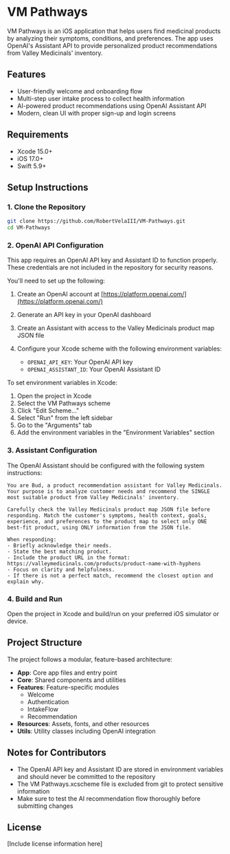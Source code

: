 # VM Pathways

VM Pathways is an iOS application that helps users find medicinal products by analyzing their symptoms, conditions, and preferences. The app uses OpenAI's Assistant API to provide personalized product recommendations from Valley Medicinals' inventory.

## Features

- User-friendly welcome and onboarding flow
- Multi-step user intake process to collect health information
- AI-powered product recommendations using OpenAI Assistant API
- Modern, clean UI with proper sign-up and login screens

## Requirements

- Xcode 15.0+
- iOS 17.0+
- Swift 5.9+

## Setup Instructions

### 1. Clone the Repository

```bash
git clone https://github.com/RobertVelaIII/VM-Pathways.git
cd VM-Pathways
```

### 2. OpenAI API Configuration

This app requires an OpenAI API key and Assistant ID to function properly. These credentials are not included in the repository for security reasons.

You'll need to set up the following:

1. Create an OpenAI account at [https://platform.openai.com/](https://platform.openai.com/)
2. Generate an API key in your OpenAI dashboard
3. Create an Assistant with access to the Valley Medicinals product map JSON file
4. Configure your Xcode scheme with the following environment variables:

   - `OPENAI_API_KEY`: Your OpenAI API key
   - `OPENAI_ASSISTANT_ID`: Your OpenAI Assistant ID

To set environment variables in Xcode:
1. Open the project in Xcode
2. Select the VM Pathways scheme
3. Click "Edit Scheme..."
4. Select "Run" from the left sidebar
5. Go to the "Arguments" tab
6. Add the environment variables in the "Environment Variables" section

### 3. Assistant Configuration

The OpenAI Assistant should be configured with the following system instructions:

```
You are Bud, a product recommendation assistant for Valley Medicinals. Your purpose is to analyze customer needs and recommend the SINGLE most suitable product from Valley Medicinals' inventory. 

Carefully check the Valley Medicinals product map JSON file before responding. Match the customer's symptoms, health context, goals, experience, and preferences to the product map to select only ONE best-fit product, using ONLY information from the JSON file. 

When responding:
- Briefly acknowledge their needs.
- State the best matching product.
- Include the product URL in the format: https://valleymedicinals.com/products/product-name-with-hyphens
- Focus on clarity and helpfulness.
- If there is not a perfect match, recommend the closest option and explain why.
```

### 4. Build and Run

Open the project in Xcode and build/run on your preferred iOS simulator or device.

## Project Structure

The project follows a modular, feature-based architecture:

- **App**: Core app files and entry point
- **Core**: Shared components and utilities
- **Features**: Feature-specific modules
  - Welcome
  - Authentication
  - IntakeFlow
  - Recommendation
- **Resources**: Assets, fonts, and other resources
- **Utils**: Utility classes including OpenAI integration

## Notes for Contributors

- The OpenAI API key and Assistant ID are stored in environment variables and should never be committed to the repository
- The VM Pathways.xcscheme file is excluded from git to protect sensitive information
- Make sure to test the AI recommendation flow thoroughly before submitting changes

## License

[Include license information here]
